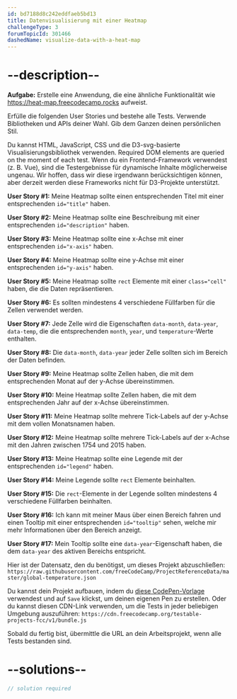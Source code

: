 ```yaml
---
id: bd7188d8c242eddfaeb5bd13
title: Datenvisualisierung mit einer Heatmap
challengeType: 3
forumTopicId: 301466
dashedName: visualize-data-with-a-heat-map
---
```


# --description--

**Aufgabe:** Erstelle eine Anwendung, die eine ähnliche Funktionalität wie <a href="https://heat-map.freecodecamp.rocks" target="_blank" rel="noopener noreferrer nofollow">https://heat-map.freecodecamp.rocks</a> aufweist.

Erfülle die folgenden User Stories und bestehe alle Tests. Verwende Bibliotheken und APIs deiner Wahl. Gib dem Ganzen deinen persönlichen Stil.

Du kannst HTML, JavaScript, CSS und die D3-svg-basierte Visualisierungsbibliothek verwenden. Required DOM elements are queried on the moment of each test. Wenn du ein Frontend-Framework verwendest (z. B. Vue), sind die Testergebnisse für dynamische Inhalte möglicherweise ungenau. Wir hoffen, dass wir diese irgendwann berücksichtigen können, aber derzeit werden diese Frameworks nicht für D3-Projekte unterstützt.

**User Story #1:** Meine Heatmap sollte einen entsprechenden Titel mit einer entsprechenden `id="title"` haben.

**User Story #2:** Meine Heatmap sollte eine Beschreibung mit einer entsprechenden `id="description"` haben.

**User Story #3:** Meine Heatmap sollte eine x-Achse mit einer entsprechenden `id="x-axis"` haben.

**User Story #4:** Meine Heatmap sollte eine y-Achse mit einer entsprechenden `id="y-axis"` haben.

**User Story #5:** Meine Heatmap sollte `rect` Elemente mit einer `class="cell"` haben, die die Daten repräsentieren.

**User Story #6:** Es sollten mindestens 4 verschiedene Füllfarben für die Zellen verwendet werden.

**User Story #7:** Jede Zelle wird die Eigenschaften `data-month`, `data-year`, `data-temp`, die die entsprechenden `month`, `year`, und `temperature`-Werte enthalten.

**User Story #8:** Die `data-month`, `data-year` jeder Zelle sollten sich im Bereich der Daten befinden.

**User Story #9:** Meine Heatmap sollte Zellen haben, die mit dem entsprechenden Monat auf der y-Achse übereinstimmen.

**User Story #10:** Meine Heatmap sollte Zellen haben, die mit dem entsprechenden Jahr auf der x-Achse übereinstimmen.

**User Story #11:** Meine Heatmap sollte mehrere Tick-Labels auf der y-Achse mit dem vollen Monatsnamen haben.

**User Story #12:** Meine Heatmap sollte mehrere Tick-Labels auf der x-Achse mit den Jahren zwischen 1754 und 2015 haben.

**User Story #13:** Meine Heatmap sollte eine Legende mit der entsprechenden `id="legend"` haben.

**User Story #14:** Meine Legende sollte `rect` Elemente beinhalten.

**User Story #15:** Die `rect`-Elemente in der Legende sollten mindestens 4 verschiedene Füllfarben beinhalten.

**User Story #16:** Ich kann mit meiner Maus über einen Bereich fahren und einen Tooltip mit einer entsprechenden `id="tooltip"` sehen, welche mir mehr Informationen über den Bereich anzeigt.

**User Story #17:** Mein Tooltip sollte eine `data-year`-Eigenschaft haben, die dem `data-year` des aktiven Bereichs entspricht.

Hier ist der Datensatz, den du benötigst, um dieses Projekt abzuschließen: `https://raw.githubusercontent.com/freeCodeCamp/ProjectReferenceData/master/global-temperature.json`

Du kannst dein Projekt aufbauen, indem du <a href='https://codepen.io/pen?template=MJjpwO' target="_blank" rel="noopener noreferrer nofollow">diese CodePen-Vorlage</a> verwendest und auf `Save` klickst, um deinen eigenen Pen zu erstellen. Oder du kannst diesen CDN-Link verwenden, um die Tests in jeder beliebigen Umgebung auszuführen: `https://cdn.freecodecamp.org/testable-projects-fcc/v1/bundle.js`

Sobald du fertig bist, übermittle die URL an dein Arbeitsprojekt, wenn alle Tests bestanden sind.

# --solutions--

```js
// solution required
```
